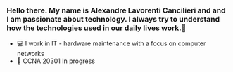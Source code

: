 ### Hello there. My name is Alexandre Lavorenti Cancilieri and and I am passionate about technology. I always try to understand how the technologies used in our daily lives work.👋

<!--
**alcancil/alcancil** is a ✨ _special_ ✨ repository because its `README.md` (this file) appears on your GitHub profile.

Here are some ideas to get you started:

- 🔭 I’m currently working on ...
- 🌱 I’m currently learning ...
- 👯 I’m looking to collaborate on ...
- 🤔 I’m looking for help with ...
- 💬 Ask me about ...
- 📫 How to reach me: ...
- 😄 Pronouns: ...
- ⚡ Fun fact: ...
-->

- 💻 I work in IT - hardware maintenance with a focus on computer networks
- 💪 CCNA 20301 In progress 



